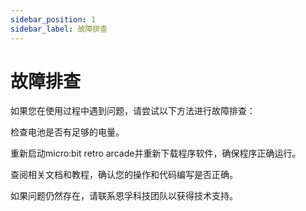 ```yaml
---
sidebar_position: 1
sidebar_label: 故障排查
---
```


# 故障排查

如果您在使用过程中遇到问题，请尝试以下方法进行故障排查：

检查电池是否有足够的电量。

重新启动micro:bit retro arcade并重新下载程序软件，确保程序正确运行。

查阅相关文档和教程，确认您的操作和代码编写是否正确。

如果问题仍然存在，请联系恩孚科技团队以获得技术支持。
